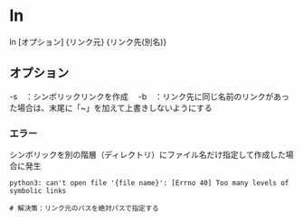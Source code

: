 # ln 

ln [オプション] {リンク元} {リンク先(別名)}

## オプション

-s　：シンボリックリンクを作成　
-b　：リンク先に同じ名前のリンクがあった場合は、末尾に「~」を加えて上書きしないようにする

### エラー

シンボリックを別の階層（ディレクトリ）にファイル名だけ指定して作成した場合に発生
```
python3: can't open file '{file name}': [Errno 40] Too many levels of symbolic links

# 解決策：リンク元のパスを絶対パスで指定する
```
